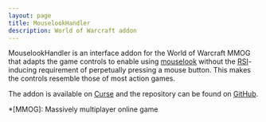 ```yaml
---
layout: page
title: MouselookHandler
description: World of Warcraft addon
---
```


MouselookHandler is an interface addon for the World of Warcraft MMOG that adapts the game
controls to enable using [mouselook][] without the [RSI][]-inducing requirement of
perpetually pressing a mouse button.  This makes the controls resemble those of most
action games.

The addon is available on [Curse][] and the repository can be found on [GitHub][].

[mouselook]: https://en.wikipedia.org/wiki/Free_look
<!-- [mouselook]: https://en.wiktionary.org/wiki/mouselook -->
[RSI]: https://en.wikipedia.org/wiki/Repetitive_strain_injury
[Curse]: https://mods.curse.com/addons/wow/mouselookhandler
[GitHub]: https://github.com/meribold/MouselookHandler

*[MMOG]: Massively multiplayer online game

<!-- vim: set tw=90 sts=-1 sw=4 et spell: -->
